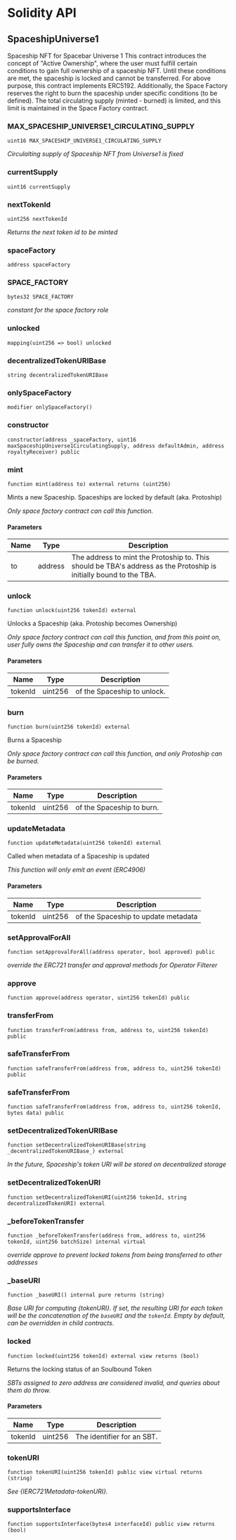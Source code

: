 # Solidity API

## SpaceshipUniverse1

Spaceship NFT for Spacebar Universe 1
This contract introduces the concept of "Active Ownership", where the user must fulfill
certain conditions to gain full ownership of a spaceship NFT.
Until these conditions are met, the spaceship is locked and cannot be transferred.
For above purpose, this contract implements ERC5192.
Additionally, the Space Factory reserves the right to burn the spaceship under specific conditions (to be defined).
The total circulating supply (minted - burned) is limited, and this limit is maintained in the Space Factory contract.

### MAX_SPACESHIP_UNIVERSE1_CIRCULATING_SUPPLY

```solidity
uint16 MAX_SPACESHIP_UNIVERSE1_CIRCULATING_SUPPLY
```

_Circulalting supply of Spaceship NFT from Universe1 is fixed_

### currentSupply

```solidity
uint16 currentSupply
```

### nextTokenId

```solidity
uint256 nextTokenId
```

_Returns the next token id to be minted_

### spaceFactory

```solidity
address spaceFactory
```

### SPACE_FACTORY

```solidity
bytes32 SPACE_FACTORY
```

_constant for the space factory role_

### unlocked

```solidity
mapping(uint256 => bool) unlocked
```

### decentralizedTokenURIBase

```solidity
string decentralizedTokenURIBase
```

### onlySpaceFactory

```solidity
modifier onlySpaceFactory()
```

### constructor

```solidity
constructor(address _spaceFactory, uint16 maxSpaceshipUniverse1CirculatingSupply, address defaultAdmin, address royaltyReceiver) public
```

### mint

```solidity
function mint(address to) external returns (uint256)
```

Mints a new Spaceship. Spaceships are locked by default (aka. Protoship)

_Only space factory contract can call this function._

#### Parameters

| Name | Type | Description |
| ---- | ---- | ----------- |
| to | address | The address to mint the Protoship to. This should be TBA's address as the Protoship is initially bound to the TBA. |

### unlock

```solidity
function unlock(uint256 tokenId) external
```

Unlocks a Spaceship (aka. Protoship becomes Ownership)

_Only space factory contract can call this function, and from this point on,
user fully owns the Spaceship and can transfer it to other users._

#### Parameters

| Name | Type | Description |
| ---- | ---- | ----------- |
| tokenId | uint256 | of the Spaceship to unlock. |

### burn

```solidity
function burn(uint256 tokenId) external
```

Burns a Spaceship

_Only space factory contract can call this function, and only Protoship can be burned._

#### Parameters

| Name | Type | Description |
| ---- | ---- | ----------- |
| tokenId | uint256 | of the Spaceship to burn. |

### updateMetadata

```solidity
function updateMetadata(uint256 tokenId) external
```

Called when metadata of a Spaceship is updated

_This function will only emit an event (ERC4906)_

#### Parameters

| Name | Type | Description |
| ---- | ---- | ----------- |
| tokenId | uint256 | of the Spaceship to update metadata |

### setApprovalForAll

```solidity
function setApprovalForAll(address operator, bool approved) public
```

_override the ERC721 transfer and approval methods for Operator Filterer_

### approve

```solidity
function approve(address operator, uint256 tokenId) public
```

### transferFrom

```solidity
function transferFrom(address from, address to, uint256 tokenId) public
```

### safeTransferFrom

```solidity
function safeTransferFrom(address from, address to, uint256 tokenId) public
```

### safeTransferFrom

```solidity
function safeTransferFrom(address from, address to, uint256 tokenId, bytes data) public
```

### setDecentralizedTokenURIBase

```solidity
function setDecentralizedTokenURIBase(string _decentralizedTokenURIBase_) external
```

_In the future, Spaceship's token URI will be stored on decentralized storage_

### setDecentralizedTokenURI

```solidity
function setDecentralizedTokenURI(uint256 tokenId, string decentralizedTokenURI) external
```

### _beforeTokenTransfer

```solidity
function _beforeTokenTransfer(address from, address to, uint256 tokenId, uint256 batchSize) internal virtual
```

_override approve to prevent locked tokens from being transferred to other addresses_

### _baseURI

```solidity
function _baseURI() internal pure returns (string)
```

_Base URI for computing {tokenURI}. If set, the resulting URI for each
token will be the concatenation of the `baseURI` and the `tokenId`. Empty
by default, can be overridden in child contracts._

### locked

```solidity
function locked(uint256 tokenId) external view returns (bool)
```

Returns the locking status of an Soulbound Token

_SBTs assigned to zero address are considered invalid, and queries
about them do throw._

#### Parameters

| Name | Type | Description |
| ---- | ---- | ----------- |
| tokenId | uint256 | The identifier for an SBT. |

### tokenURI

```solidity
function tokenURI(uint256 tokenId) public view virtual returns (string)
```

_See {IERC721Metadata-tokenURI}._

### supportsInterface

```solidity
function supportsInterface(bytes4 interfaceId) public view returns (bool)
```


